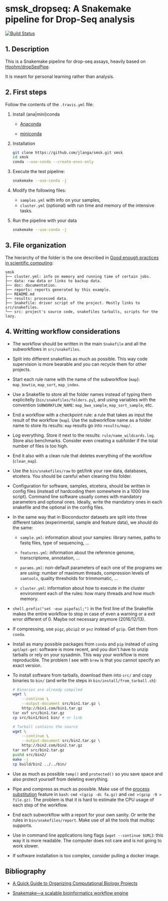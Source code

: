 # smsk_dropseq: A Snakemake pipeline for Drop-Seq analysis

[![Build Status](https://travis-ci.org/jlanga/smsk.svg?branch=master)](https://travis-ci.org/jlanga/smsk)

## 1. Description

This is a Snakemake pipeline for drop-seq assays, heavily based on [Hoohm/dropSeqPipe](https://github.com/Hoohm/dropSeqPipe).

It is meant for personal learning rather than analysis.

## 2. First steps

Follow the contents of the `.travis.yml` file:

1. Install (ana|mini)conda

    - [Anaconda](https://www.continuum.io/downloads)

    - [miniconda](http://conda.pydata.org/miniconda.html)

2. Installation

    ```sh
    git clone https://github.com/jlanga/smsk.git smsk
    cd smsk
    conda --use-conda --create-envs-only
    ```

3. Execute the test pipeline:

    ```sh
    snakemake --use-conda -j
    ```

4. Modify the following files:

    - `samples.yml` with info on your samples,
    - `cluster.yml` (optional) with run time and memory of the intensive tasks.

5. Run the pipeline with your data

    ```sh
    snakemake --use-conda -j
    ```

## 3. File organization

The hierarchy of the folder is the one described in [Good enough practices in scientific computing](https://swcarpentry.github.io/good-enough-practices-in-scientific-computing/):

```none
smsk
├── cluster.yml: info on memory and running time of certain jobs.
├── data: raw data or links to backup data.
├── doc: documentation.
├── reports: reports generated by this example.
├── README.md
├── results: processed data.
├── Snakefile: driver script of the project. Mostly links to src/snakefiles.
└── src: project's source code, snakefiles tarballs, scripts for the lazy.
```

## 4. Writting workflow considerations

- The workflow should be written in the main `Snakefile` and all the subworkflows in `src/snakefiles`.

- Split into different snakefiles as much as possible. This way code supervision is more bearable
and you can recycle them for other projects.

- Start each rule name with the name of the subworkflow (`map`): `map_bowtie`, `map_sort`,
`map_index`.

- Use a Snakefile to store all the folder names instead of typing them explicitelly
(`bin/snakefiles/folders.py`), and using variables with the convention `SUBWORKFLOW_NAME`:
`map_bwa_sample`, `map_sort_sample`, etc.

- End a workflow with a checkpoint rule: a rule that takes as input the result of the workflow
(`map`). Use the subworkflow name as a folder name to store its results: `map` results go into
`results/map/`.

- Log everything. Store it next to the results: `rule/name_wildcards.log`. Store also benchmarks.
Consider even creating a subfolder if the total number of files is too high.

- End it also with a clean rule that deletes everything of the workflow (`clean_map`).

- Use the `bin/snakefiles/raw` to get/link your raw data, databases, etcetera. You should be careful
 when cleaning this folder.

- Configuration for software, samples, etcetera, should be written in config files (instead of
hardcoding them somewhere in a 1000 line script). Command line software usually comes with mandatory
parameters and optional ones. Ideally, write the mandatory ones in each snakefile and the optional
in the config files.

- In the same way that in Bioconductor datasets are split into three different tables (experimental,
sample and feature data), we should do the same:

  - `sample.yml`: information about your samples: library names, paths to fastq files, type of
    sequencing, ...

  - `features.yml`: information about the reference genome, transcriptome, annotation, ...

  - `params.yml`: non-default parameters of each one of the programs we are using: number of maximum
    threads, compression levels of `samtools`, quality thresholds for trimmomatic, ...

  - `cluster.yml`: information about how to execute in the cluster environment each of the rules:
    how many threads and how much memory.

- `shell.prefix("set -euo pipefail;")` in the first line of the Snakefile makes the entire workflow
to stop in case of even a warning or a exit error different of 0. Maybe not necessary anymore
(2016/12/13).

- If compressing, use `pigz`, `pbzip2` or `pxz` instead of `gzip`. Get them from `conda`.

- Install as many possible packages from `conda` and `pip` instead of using `apt`/`apt-get`:
software is more recent, and you don't have to unzip tarballs or rely on your sysadmin. This way
your workflow is more reproducible. The problem I see with `brew` is that you cannot specify an
exact version.

- To install software from tarballs, download them into `src/` and copy binaries to `bin/` (and
write the steps in `bin/install/from_tarball.sh`):

    ```sh
    # Binaries are already compiled
    wget \
        --continue \
        --output-document src/bin1.tar.gz \
        http://bin1.com/bin1.tar.gz
    tar xvf src/bin1.tar.gz
    cp src/bin1/bin1 bin/ # or link

    # Tarball contains the source
    wget \
        --continue \
        --output-document src/bin2.tar.gz \
        http://bin2.com/bin2.tar.gz
    tar xvf src/bin2.tar.gz
    pushd src/bin2/
    make -j
    cp build/bin2 ../../bin/
    ```

- Use as much as possible `temp()` and `protected()` so you save space and also protect yourself
from deleting everything.

- Pipe and compress as much as possible. Make use of the [process substitution](http://vincebuffalo.org/blog/2013/08/08/using-names-pipes-and-process-substitution-in-bioinformatics.html)
feature in `bash`: `cmd <(gzip -dc fa.gz)` and `cmd >(gzip -9 > file.gz)`. The problem is that it is
 hard to estimate the CPU usage of each step of the workflow.

- End each subworkflow with a report for your own sanity. Or write the rules in
`bin/snakefiles/report`. Make use of all the tools that multiqc supports.

- Use in command line applications long flags (`wget --continue $URL`): this way it is more
readable. The computer does not care and is not going to work slower.

- If software installation is too complex, consider pulling a docker image.

## Bibliography

- [A Quick Guide to Organizing Computational Biology Projects](http://journals.plos.org/ploscompbiol/article?id=10.1371/journal.pcbi.1000424)

- [Snakemake—a scalable bioinformatics workflow engine](http://bioinformatics.oxfordjournals.org/content/28/19/2520)
